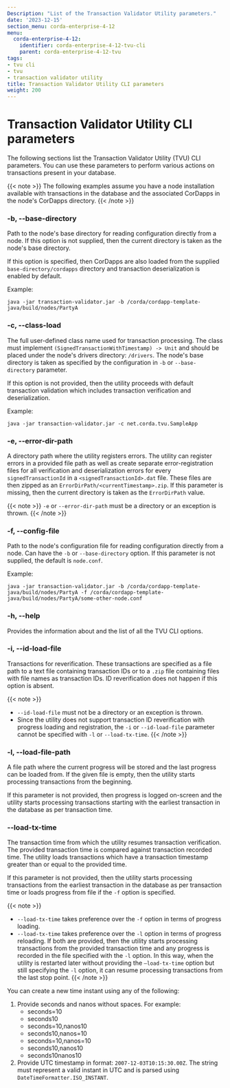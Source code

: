 ```yaml
---
Description: "List of the Transaction Validator Utility parameters."
date: '2023-12-15'
section_menu: corda-enterprise-4-12
menu:
  corda-enterprise-4-12:
    identifier: corda-enterprise-4-12-tvu-cli
    parent: corda-enterprise-4-12-tvu
tags:
- tvu cli
- tvu
- transaction validator utility
title: Transaction Validator Utility CLI parameters
weight: 200
---
```


# Transaction Validator Utility CLI parameters

The following sections list the Transaction Validator Utility (TVU) CLI parameters. You can use these parameters to perform various actions on transactions present in your database.

{{< note >}}
The following examples assume you have a node installation available with transactions in the database and the associated CorDapps in the node's CorDapps directory.
{{< /note >}}


### -b, --base-directory

Path to the node's base directory for reading configuration directly from a node. If this option is not supplied, then the current directory is taken as the node's base directory.

If this option is specified, then CorDapps are also loaded from the supplied `base-directory/cordapps` directory and transaction deserialization is enabled by default.

Example:
```
java -jar transaction-validator.jar -b /corda/cordapp-template-java/build/nodes/PartyA
```

### -c, --class-load

The full user-defined class name used for transaction processing. The class must implement `(SignedTransactionWithTimestamp) -> Unit` and should be placed under the node's drivers directory: `/drivers`. The node's base directory is taken as specified by the configuration in `-b` or `--base-directory` parameter.

If this option is not provided, then the utility proceeds with default transaction validation which includes transaction verification and deserialization.

Example:
```
java -jar transaction-validator.jar -c net.corda.tvu.SampleApp
```

### -e, --error-dir-path

A directory path where the utility registers errors. The utility can register errors in a provided file path as well as create separate error-registration files for all verification and deserialization errors for every `signedTransactionId` in a `<signedTransactionId>.dat` file. These files are then zipped as an `ErrorDirPath/<currentTimestamp>.zip`. If this parameter is missing, then the current directory is taken as the `ErrorDirPath` value.

{{< note >}}
`-e` or `--error-dir-path` must be a directory or an exception is thrown.
{{< /note >}}

### -f, --config-file

Path to the node's configuration file for reading configuration directly from a node. Can have the `-b` or `--base-directory` option. If this parameter is not supplied, the default is `node.conf`.

Example:
```
java -jar transaction-validator.jar -b /corda/cordapp-template-java/build/nodes/PartyA -f /corda/cordapp-template-java/build/nodes/PartyA/some-other-node.conf
```

### -h, --help

Provides the information about and the list of all the TVU CLI options.

### -i, --id-load-file

Transactions for reverification. These transactions are specified as a file path to a text file containing transaction IDs or to a `.zip` file containing files with file names as transaction IDs.
ID reverification does not happen if this option is absent.

{{< note >}}
* `--id-load-file` must not be a directory or an exception is thrown.
* Since the utility does not support transaction ID reverification with progress loading and registration, the `-i` or `--id-load-file` parameter cannot be specified with `-l` or `--load-tx-time`.
{{< /note >}}

### -l, --load-file-path

A file path where the current progress will be stored and the last progress can be loaded from. If the given file is empty, then the utility starts processing transactions from the beginning.

If this parameter is not provided, then progress is logged on-screen and the utility starts processing transactions starting with the earliest transaction in the database as per transaction time.

### --load-tx-time

The transaction time from which the utility resumes transaction verification. The provided transaction time is compared against transaction recorded time. The utility loads transactions which have a transaction timestamp greater than or equal to the provided time.

If this parameter is not provided, then the utility starts processing transactions from the earliest transaction in the database as per transaction time or loads progress from file if the `-f` option is specified.

{{< note >}}
* `--load-tx-time` takes preference over the `-f` option in terms of progress loading.
* `--load-tx-time` takes preference over the `-l` option in terms of progress reloading. If both are provided, then the utility starts processing transactions from the provided transaction time and any progress is recorded in the file specified with the `-l` option. In this way, when the utility is restarted later without providing the `–load-tx-time` option but still specifying the `-l` option, it can resume processing transactions from the last stop point.
{{< /note >}}

You can create a new time instant using any of the following:

1. Provide seconds and nanos without spaces. For example:
    * seconds=10
    * seconds10
    * seconds=10,nanos10
    * seconds10,nanos=10
    * seconds=10,nanos=10
    * seconds10,nanos10
    * seconds10nanos10
2. Provide UTC timestamp in format: `2007-12-03T10:15:30.00Z`. The string must represent a valid instant in UTC and is parsed using `DateTimeFormatter.ISO_INSTANT`.
